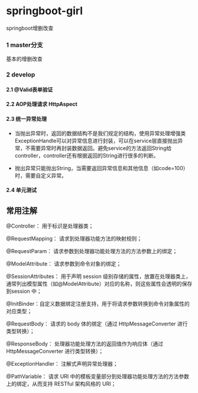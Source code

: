 # springboot-girl
springboot增删改查

### 1 master分支
基本的增删改查

### 2 develop
#### 2.1 @Valid表单验证
#### 2.2 AOP处理请求 HttpAspect
#### 2.3 统一异常处理  
- 当抛出异常时，返回的数据结构不是我们规定的结构，使用异常处理增强类ExceptionHandle可以对异常信息进行封装，可以在service层直接抛出异常，不需要异常时再封装数据返回。避免service的方法返回String给controller，controller还有根据返回的String进行很多的判断。

- 抛出异常只能抛出String，当需要返回异常信息和其他信息（如code=100）时，需要自定义异常。

#### 2.4 单元测试



## 常用注解
@Controller： 用于标识是处理器类；

@RequestMapping： 请求到处理器功能方法的映射规则；

@RequestParam： 请求参数到处理器功能处理方法的方法参数上的绑定；

@ModelAttribute： 请求参数到命令对象的绑定；

@SessionAttributes： 用于声明 session 级别存储的属性，放置在处理器类上，通常列出模型属性（如@ModelAttribute）对应的名称，则这些属性会透明的保存到session 中；

@InitBinder：自定义数据绑定注册支持，用于将请求参数转换到命令对象属性的对应类型；

@RequestBody： 请求的 body 体的绑定（通过 HttpMessageConverter 进行类型转换）；

@ResponseBody： 处理器功能处理方法的返回值作为响应体（通过 HttpMessageConverter 进行类型转换）；

@ExceptionHandler： 注解式声明异常处理器；

@PathVariable： 请求 URI 中的模板变量部分到处理器功能处理方法的方法参数上的绑定，从而支持 RESTful 架构风格的 URI；
